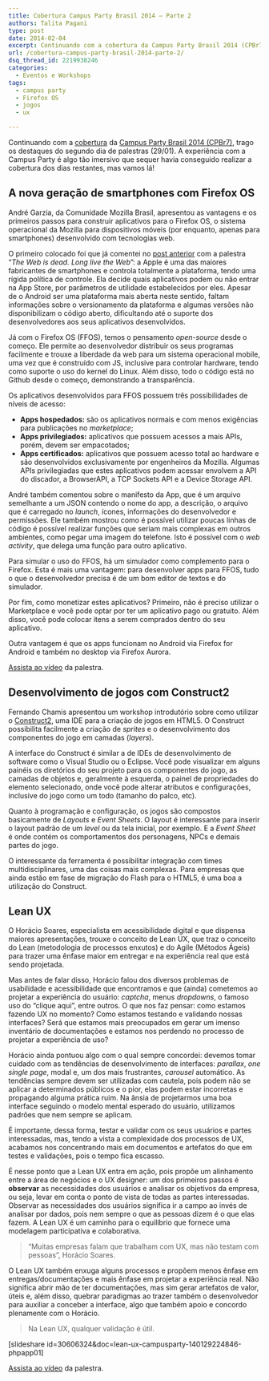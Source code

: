 ```yaml
---
title: Cobertura Campus Party Brasil 2014 – Parte 2
authors: Talita Pagani
type: post
date: 2014-02-04
excerpt: Continuando com a cobertura da Campus Party Brasil 2014 (CPBr7), trago os destaques do segundo dia de palestras (29/01)
url: /cobertura-campus-party-brasil-2014-parte-2/
dsq_thread_id: 2219938246
categories:
  - Eventos e Workshops
tags:
  - campus party
  - Firefox OS
  - jogos
  - ux

---
```

Continuando com a [cobertura][1] da [Campus Party Brasil 2014 (CPBr7)][2], trago os destaques do segundo dia de palestras (29/01). A experiência com a Campus Party é algo tão imersivo que sequer havia conseguido realizar a cobertura dos dias restantes, mas vamos lá!

## A nova geração de smartphones com Firefox OS

André Garzia, da Comunidade Mozilla Brasil, apresentou as vantagens e os primeiros passos para construir aplicativos para o Firefox OS, o sistema operacional da Mozilla para dispositivos móveis (por enquanto, apenas para smartphones) desenvolvido com tecnologias web.

O primeiro colocado foi que já comentei no [post anterior][1] com a palestra “_The Web is dead. Long live the Web_”: a Apple é uma das maiores fabricantes de smartphones e controla totalmente a plataforma, tendo uma rígida política de controle. Ela decide quais aplicativos podem ou não entrar na App Store, por parâmetros de utilidade estabelecidos por eles. Apesar de o Android ser uma plataforma mais aberta neste sentido, faltam informações sobre o versionamento da plataforma e algumas versões não disponibilizam o código aberto, dificultando até o suporte dos desenvolvedores aos seus aplicativos desenvolvidos.

Já com o Firefox OS (FFOS), temos o pensamento _open-source_ desde o começo. Ele permite ao desenvolvedor distribuir os seus programas facilmente e trouxe a liberdade da web para um sistema operacional mobile, uma vez que é construído com JS, inclusive para controlar hardware, tendo como suporte o uso do kernel do Linux. Além disso, todo o código está no Github desde o começo, demonstrando a transparência.

Os aplicativos desenvolvidos para FFOS possuem três possibilidades de níveis de acesso:

  * **Apps hospedados:** são os aplicativos normais e com menos exigências para publicações no _marketplace_;
  * **Apps privilegiados:** aplicativos que possuem acessos a mais APIs, porém, devem ser empacotados;
  * **Apps certificados:** aplicativos que possuem acesso total ao hardware e são desenvolvidos exclusivamente por engenheiros da Mozilla. Algumas APIs privilegiadas que estes aplicativos podem acessar envolvem a API do discador, a BrowserAPI, a TCP Sockets API e a Device Storage API.

André também comentou sobre o manifesto da App, que é um arquivo semelhante a um JSON contendo o nome do app, a descrição, o arquivo que é carregado no _launch_, ícones, informações do desenvolvedor e permissões. Ele também mostrou como é possível utilizar poucas linhas de código é possível realizar funções que seriam mais complexas em outros ambientes, como pegar uma imagem do telefone. Isto é possível com o _web activity_, que delega uma função para outro aplicativo.

Para simular o uso do FFOS, há um simulador como complemento para o Firefox. Esta é mais uma vantagem: para desenvolver apps para FFOS, tudo o que o desenvolvedor precisa é de um bom editor de textos e do simulador.

Por fim, como monetizar estes aplicativos? Primeiro, não é preciso utilizar o Marketplace e você pode optar por ter um aplicativo pago ou gratuito. Além disso, você pode colocar itens a serem comprados dentro do seu aplicativo.

Outra vantagem é que os apps funcionam no Android via Firefox for Android e também no desktop via Firefox Aurora.

[Assista ao vídeo][3] da palestra.

## Desenvolvimento de jogos com Construct2

Fernando Chamis apresentou um workshop introdutório sobre como utilizar o [Construct2][4], uma IDE para a criação de jogos em HTML5. O Construct possibilita facilmente a criação de _sprites_ e o desenvolvimento dos componentes do jogo em camadas (_layers_).

A interface do Construct é similar a de IDEs de desenvolvimento de software como o Visual Studio ou o Eclipse. Você pode visualizar em alguns painéis os diretórios do seu projeto para os componentes do jogo, as camadas de objetos e, geralmente à esquerda, o painel de propriedades do elemento selecionado, onde você pode alterar atributos e configurações, inclusive do jogo como um todo (tamanho do palco, etc).

Quanto à programação e configuração, os jogos são compostos basicamente de _Layouts_ e _Event Sheets_. O layout é interessante para inserir o layout padrão de um _level_ ou da tela inicial, por exemplo. E a _Event Sheet_ é onde contém os comportamentos dos personagens, NPCs e demais partes do jogo.

O interessante da ferramenta é possibilitar integração com times multidisciplinares, uma das coisas mais complexas. Para empresas que ainda estão em fase de migração do Flash para o HTML5, é uma boa a utilização do Construct.

## Lean UX

O Horácio Soares, especialista em acessibilidade digital e que dispensa maiores apresentações, trouxe o conceito de Lean UX, que traz o conceito do Lean (metodologia de processos enxutos) e do Agile (Métodos Ágeis) para trazer uma ênfase maior em entregar e na experiência real que está sendo projetada.

Mas antes de falar disso, Horácio falou dos diversos problemas de usabilidade e acessibilidade que encontramos e que (ainda) cometemos ao projetar a experiência do usuário: _captcha_, menus _dropdowns_, o famoso uso do “clique aqui”, entre outros. O que nos faz pensar: como estamos fazendo UX no momento? Como estamos testando e validando nossas interfaces? Será que estamos mais preocupados em gerar um imenso inventário de documentações e estamos nos perdendo no processo de projetar a experiência de uso?

Horácio ainda pontuou algo com o qual sempre concordei: devemos tomar cuidado com as tendências de desenvolvimento de interfaces: _parallax_, _one single page_, modal e, um dos mais frustrantes, _carousel_ automático. As tendências sempre devem ser utilizadas com cautela, pois podem não se aplicar a determinados públicos e o pior, elas podem estar incorretas e propagando alguma prática ruim. Na ânsia de projetarmos uma boa interface seguindo o modelo mental esperado do usuário, utilizamos padrões que nem sempre se aplicam.

É importante, dessa forma, testar e validar com os seus usuários e partes interessadas, mas, tendo a vista a complexidade dos processos de UX, acabamos nos concentrando mais em documentos e artefatos do que em testes e validações, pois o tempo fica escasso.

É nesse ponto que a Lean UX entra em ação, pois propõe um alinhamento entre a área de negócios e o UX designer: um dos primeiros passos é **observar** as necessidades dos usuários e analisar os objetivos da empresa, ou seja, levar em conta o ponto de vista de todas as partes interessadas. Observar as necessidades dos usuários significa ir a campo ao invés de analisar por dados, pois nem sempre o que as pessoas dizem é o que elas fazem. A Lean UX é um caminho para o equilíbrio que fornece uma modelagem participativa e colaborativa.

> “Muitas empresas falam que trabalham com UX, mas não testam com pessoas”, Horácio Soares.

O Lean UX também enxuga alguns processos e propõem menos ênfase em entregas/documentações e mais ênfase em projetar a experiência real. Não significa abrir mão de ter documentações, mas sim gerar artefatos de valor, úteis e, além disso, quebrar paradigmas ao trazer também o desenvolvedor para auxiliar a conceber a interface, algo que também apoio e concordo plenamente com o Horácio.

> Na Lean UX, qualquer validação é útil.

[slideshare id=30606324&doc=lean-ux-campusparty-140129224846-phpapp01]

[Assista ao vídeo][5] da palestra.

 [1]: https://tableless.com.br/campus-party-brasil-2014-primeiro-dia/
 [2]: https://www.campus-party.com.br/2014/index.html
 [3]: https://www.youtube.com/watch?v=X4-RsX9Dvnc
 [4]: https://www.scirra.com/construct2
 [5]: https://www.youtube.com/watch?v=mNeV9gLwFL8